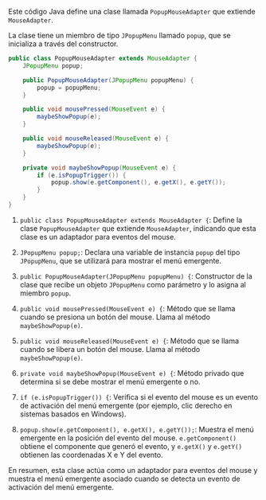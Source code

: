Este código Java define una clase llamada `PopupMouseAdapter` que extiende `MouseAdapter`. 

La clase tiene un miembro de tipo `JPopupMenu` llamado `popup`, que se inicializa a través del constructor.

```java
public class PopupMouseAdapter extends MouseAdapter {
    JPopupMenu popup;

    public PopupMouseAdapter(JPopupMenu popupMenu) {
        popup = popupMenu;
    }

    public void mousePressed(MouseEvent e) {
        maybeShowPopup(e);
    }

    public void mouseReleased(MouseEvent e) {
        maybeShowPopup(e);
    }

    private void maybeShowPopup(MouseEvent e) {
        if (e.isPopupTrigger()) {
            popup.show(e.getComponent(), e.getX(), e.getY());
        }
    }
}
```


1. `public class PopupMouseAdapter extends MouseAdapter {`: Define la clase `PopupMouseAdapter` que extiende `MouseAdapter`, indicando que esta clase es un adaptador para eventos del mouse.

2. `JPopupMenu popup;`: Declara una variable de instancia `popup` del tipo `JPopupMenu`, que se utilizará para mostrar el menú emergente.

3. `public PopupMouseAdapter(JPopupMenu popupMenu) {`: Constructor de la clase que recibe un objeto `JPopupMenu` como parámetro y lo asigna al miembro `popup`.

4. `public void mousePressed(MouseEvent e) {`: Método que se llama cuando se presiona un botón del mouse. Llama al método `maybeShowPopup(e)`.

5. `public void mouseReleased(MouseEvent e) {`: Método que se llama cuando se libera un botón del mouse. Llama al método `maybeShowPopup(e)`.

6. `private void maybeShowPopup(MouseEvent e) {`: Método privado que determina si se debe mostrar el menú emergente o no.

7. `if (e.isPopupTrigger()) {`: Verifica si el evento del mouse es un evento de activación del menú emergente (por ejemplo, clic derecho en sistemas basados en Windows).

8. `popup.show(e.getComponent(), e.getX(), e.getY());`: Muestra el menú emergente en la posición del evento del mouse. `e.getComponent()` obtiene el componente que generó el evento, y `e.getX()` y `e.getY()` obtienen las coordenadas X e Y del evento.

En resumen, esta clase actúa como un adaptador para eventos del mouse y muestra el menú emergente asociado cuando se detecta un evento de activación del menú emergente.